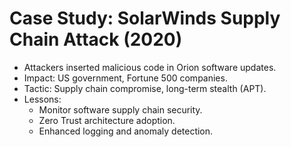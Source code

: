 # Case Study: SolarWinds Supply Chain Attack (2020)

- Attackers inserted malicious code in Orion software updates.  
- Impact: US government, Fortune 500 companies.  
- Tactic: Supply chain compromise, long-term stealth (APT).  
- Lessons:  
  - Monitor software supply chain security.  
  - Zero Trust architecture adoption.  
  - Enhanced logging and anomaly detection.
